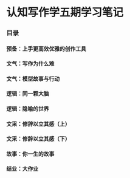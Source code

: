 # 认知写作学五期学习笔记

### 目录

#### 预备：上手更高效优雅的创作工具

#### 文气：写作为什么难

#### 文气：模型故事与行动

#### 逻辑：同一颗大脑

#### 逻辑：隐喻的世界

#### 文采：修辞以立其感（上）

#### 文采：修辞以立其感（下）

#### 故事：你一生的故事

#### 结业：大作业